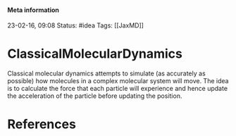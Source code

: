 #### Meta information
23-02-16, 09:08
Status: #idea
Tags: [[JaxMD]]





# ClassicalMolecularDynamics

Classical molecular dynamics attempts to simulate (as accurately as possible) how molecules in a complex molecular system will move. The idea is to calculate the force that each particle will experience and hence update the acceleration of the particle before updating the position.






# References
